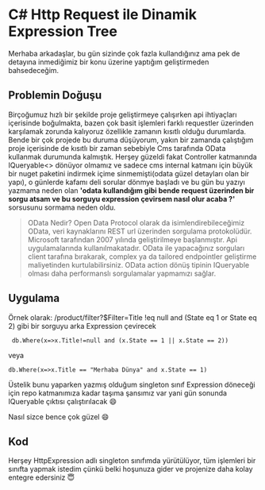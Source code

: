 ﻿# C# Http Request ile Dinamik Expression Tree

Merhaba arkadaşlar, bu gün sizinde çok fazla kullandığınız ama pek de detayına inmediğimiz bir konu üzerine yaptığım geliştirmeden bahsedeceğim.

## Problemin Doğuşu
Birçoğumuz hızlı bir şekilde proje geliştirmeye çalışırken api ihtiyaçları içerisinde boğulmakta, bazen çok basit işlemleri farklı requestler üzerinden karşılamak zorunda kalıyoruz özellikle zamanın kısıtlı olduğu durumlarda.
Bende bir çok projede bu duruma düşüyorum, yakın bir zamanda çalıştığım proje içerisinde de kısıtlı bir zaman sebebiyle Cms tarafında OData kullanmak durumunda kalmıştık.
Herşey güzeldi fakat Controller katmanında IQueryable<> dönüyor olmamız ve sadece cms internal katmanı için büyük bir nuget paketini indirmek içime sinmemişti(odata güzel detayları olan bir yapı), o günlerde kafamı deli sorular dönmye başladı ve bu gün bu yazıyı yazmama neden olan  **'odata kullandığım gibi bende request üzerinden bir sorgu atsam ve bu sorguyu expression çevirsem nasıl olur acaba ?'**
sorsusunu sormama neden oldu.

> OData Nedir?
Open Data Protocol olarak da isimlendirebileceğimiz OData, veri kaynaklarını REST url üzerinden sorgulama protokolüdür. Microsoft tarafından 2007 yılında geliştirilmeye başlanmıştır. Api uygulamalarında kullanılmakatadır.
OData ile yapacağınız sorguları client tarafına bırakarak, complex ya da tailored endpointler geliştirme maliyetinden kurtulabilirsiniz.
OData action dönüş tipinin IQueryable olması daha performanslı sorgulamalar yapmamızı sağlar.

## Uygulama

Örnek olarak:
/product/filter?$Filter=Title !eq null and (State eq 1 or State eq 2)
gibi bir sorguyu arka Expression çevirecek


     db.Where(x=>x.Title!=null and (x.State == 1 || x.State == 2))
 
veya 


    db.Where(x=>x.Title == "Merhaba Dünya" and x.State == 1)

Üstelik bunu yaparken yazmış olduğum singleton sınıf Expression döneceği için repo katmanımıza kadar taşıma şansımız var yani gün sonunda IQueryable çıktısı çalıştırılacak :smile:

Nasıl sizce bence çok güzel :smile:


## Kod

Herşey HttpExpression adlı  singleton sınıfımda yürütülüyor, tüm işlemleri bir sınıfta yapmak istedim çünkü belki hoşunuza gider ve projenize daha kolay entegre edersiniz 😇



<br>
<br>
<br>
